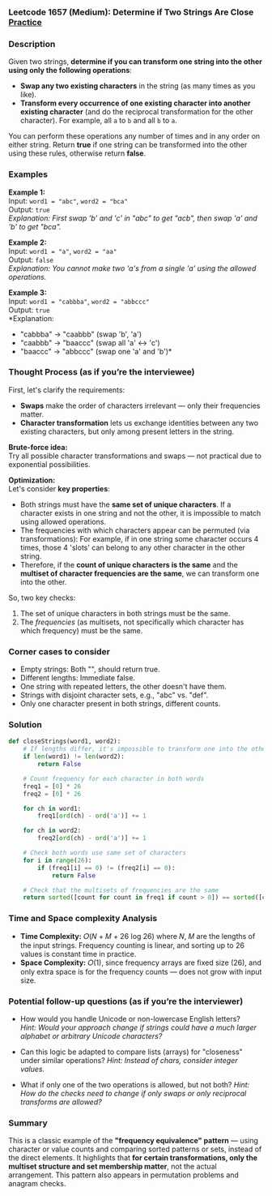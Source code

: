 ### Leetcode 1657 (Medium): Determine if Two Strings Are Close [Practice](https://leetcode.com/problems/determine-if-two-strings-are-close)

### Description  
Given two strings, **determine if you can transform one string into the other using only the following operations**:

- **Swap any two existing characters** in the string (as many times as you like).
- **Transform every occurrence of one existing character into another existing character** (and do the reciprocal transformation for the other character). For example, all `a` to `b` and all `b` to `a`.

You can perform these operations any number of times and in any order on either string. Return **true** if one string can be transformed into the other using these rules, otherwise return **false**.

### Examples  

**Example 1:**  
Input: `word1 = "abc"`, `word2 = "bca"`  
Output: `true`  
*Explanation: First swap 'b' and 'c' in "abc" to get "acb", then swap 'a' and 'b' to get "bca".*

**Example 2:**  
Input: `word1 = "a"`, `word2 = "aa"`  
Output: `false`  
*Explanation: You cannot make two 'a's from a single 'a' using the allowed operations.*

**Example 3:**  
Input: `word1 = "cabbba"`, `word2 = "abbccc"`  
Output: `true`  
*Explanation:  
- "cabbba" -> "caabbb" (swap 'b', 'a')  
- "caabbb" -> "baaccc" (swap all 'a' ↔ 'c')  
- "baaccc" -> "abbccc" (swap one 'a' and 'b')*

### Thought Process (as if you’re the interviewee)  

First, let's clarify the requirements:
- **Swaps** make the order of characters irrelevant — only their frequencies matter.
- **Character transformation** lets us exchange identities between any two existing characters, but only among present letters in the string.

**Brute-force idea:**  
Try all possible character transformations and swaps — not practical due to exponential possibilities.

**Optimization:**  
Let's consider **key properties**:
- Both strings must have the **same set of unique characters**. If a character exists in one string and not the other, it is impossible to match using allowed operations.
- The frequencies with which characters appear can be permuted (via transformations): For example, if in one string some character occurs 4 times, those 4 'slots' can belong to any other character in the other string.
- Therefore, if the **count of unique characters is the same** and the **multiset of character frequencies are the same**, we can transform one into the other.

So, two key checks:
1. The set of unique characters in both strings must be the same.
2. The *frequencies* (as multisets, not specifically which character has which frequency) must be the same.

### Corner cases to consider  
- Empty strings: Both "", should return true.
- Different lengths: Immediate false.
- One string with repeated letters, the other doesn't have them.
- Strings with disjoint character sets, e.g., "abc" vs. "def".
- Only one character present in both strings, different counts.

### Solution

```python
def closeStrings(word1, word2):
    # If lengths differ, it's impossible to transform one into the other
    if len(word1) != len(word2):
        return False

    # Count frequency for each character in both words
    freq1 = [0] * 26
    freq2 = [0] * 26

    for ch in word1:
        freq1[ord(ch) - ord('a')] += 1

    for ch in word2:
        freq2[ord(ch) - ord('a')] += 1

    # Check both words use same set of characters
    for i in range(26):
        if (freq1[i] == 0) != (freq2[i] == 0):
            return False

    # Check that the multisets of frequencies are the same
    return sorted([count for count in freq1 if count > 0]) == sorted([count for count in freq2 if count > 0])
```

### Time and Space complexity Analysis  

- **Time Complexity:** 𝑂(𝑁 + 𝑀 + 26 log 26) where 𝑁, 𝑀 are the lengths of the input strings. Frequency counting is linear, and sorting up to 26 values is constant time in practice.
- **Space Complexity:** 𝑂(1), since frequency arrays are fixed size (26), and only extra space is for the frequency counts — does not grow with input size.

### Potential follow-up questions (as if you’re the interviewer)  

- How would you handle Unicode or non-lowercase English letters?  
  *Hint: Would your approach change if strings could have a much larger alphabet or arbitrary Unicode characters?*

- Can this logic be adapted to compare lists (arrays) for "closeness" under similar operations?
  *Hint: Instead of chars, consider integer values.*

- What if only one of the two operations is allowed, but not both?
  *Hint: How do the checks need to change if only swaps or only reciprocal transforms are allowed?*

### Summary
This is a classic example of the **"frequency equivalence" pattern** — using character or value counts and comparing sorted patterns or sets, instead of the direct elements. It highlights that **for certain transformations, only the multiset structure and set membership matter**, not the actual arrangement. This pattern also appears in permutation problems and anagram checks.